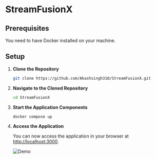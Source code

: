 # StreamFusionX

## Prerequisites

You need to have Docker installed on your machine.

## Setup

1. **Clone the Repository**

    ```sh
    git clone https://github.com/Akashsingh310/StreamFusionX.git
    ```

2. **Navigate to the Cloned Repository**

    ```sh
    cd StreamFusionX
    ```

3. **Start the Application Components**

    ```sh
    docker compose up
    ```

4. **Access the Application**

    You can now access the application in your browser at [http://localhost:3000](http://localhost:3000).



   ![Demo](https://github.com/Akashsingh310/StreamFusionX/blob/main/public/Rec.gif)


